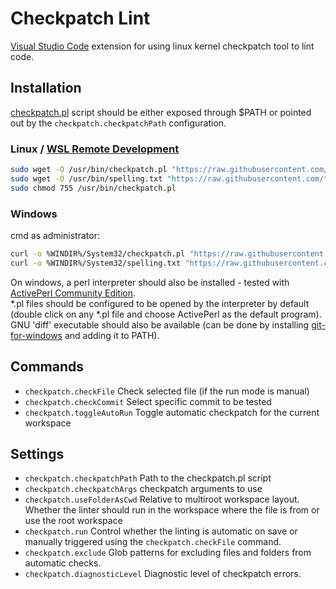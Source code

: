 # Checkpatch Lint

[Visual Studio Code](https://github.com/Microsoft/vscode) extension for using linux kernel checkpatch tool to lint code.

## Installation

[checkpatch.pl](https://github.com/torvalds/linux/blob/master/scripts/checkpatch.pl) script should be either exposed through $PATH or
pointed out by the `checkpatch.checkpatchPath` configuration.

### Linux / [WSL Remote Development](https://code.visualstudio.com/docs/remote/wsl)
  ```bash
sudo wget -O /usr/bin/checkpatch.pl "https://raw.githubusercontent.com/torvalds/linux/master/scripts/checkpatch.pl"
sudo wget -O /usr/bin/spelling.txt "https://raw.githubusercontent.com/torvalds/linux/master/scripts/spelling.txt"
sudo chmod 755 /usr/bin/checkpatch.pl
  ```

### Windows

cmd as administrator:
  ```bash
curl -o %WINDIR%/System32/checkpatch.pl "https://raw.githubusercontent.com/torvalds/linux/master/scripts/checkpatch.pl"
curl -o %WINDIR%/System32/spelling.txt "https://raw.githubusercontent.com/torvalds/linux/master/scripts/spelling.txt"
  ```
On windows, a perl interpreter should also be installed - tested with [ActivePerl Community Edition](https://www.activestate.com/products/activeperl/downloads/).  
*.pl files should be configured to be opened by the interpreter by default (double click on any *.pl file and choose ActivePerl as the default program).
GNU 'diff' executable should also be available (can be done by installing [git-for-windows](https://git-scm.com/download/win) and adding it to PATH).

## Commands
* `checkpatch.checkFile` Check selected file (if the run mode is manual)
* `checkpatch.checkCommit` Select specific commit to be tested
* `checkpatch.toggleAutoRun` Toggle automatic checkpatch for the current workspace

## Settings
* `checkpatch.checkpatchPath` Path to the checkpatch.pl script
* `checkpatch.checkpatchArgs` checkpatch arguments to use
* `checkpatch.useFolderAsCwd` Relative to multiroot workspace layout. Whether the linter should run in the workspace where the file is from or use the root workspace
* `checkpatch.run` Control whether the linting is automatic on save or manually triggered using the `checkpatch.checkFile` command.
* `checkpatch.exclude` Glob patterns for excluding files and folders from automatic checks.
* `checkpatch.diagnosticLevel` Diagnostic level of checkpatch errors.
